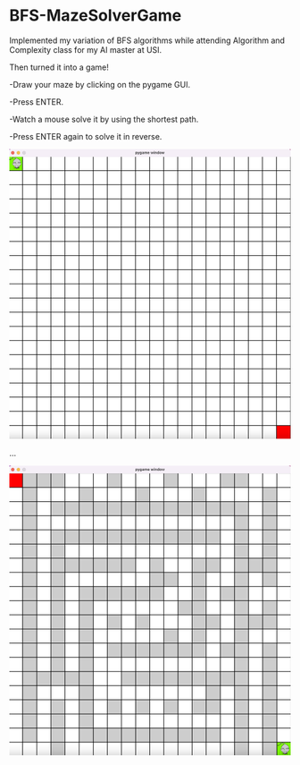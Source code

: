 # BFS-MazeSolverGame

Implemented my variation of BFS algorithms while attending Algorithm and Complexity class for my AI master at USI. 

Then turned it into a game!

-Draw your maze by clicking on the pygame GUI.

-Press ENTER.

-Watch a mouse solve it by using the shortest path.

-Press ENTER again to solve it in reverse.




![Maze0](/Maze0.png)

...

![Maze1](/Maze1.png)
